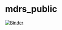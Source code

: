 # mdrs_public

[![Binder](https://mybinder.org/badge_logo.svg)](https://mybinder.org/v2/gh/Josvth/mdrs_public/master)
